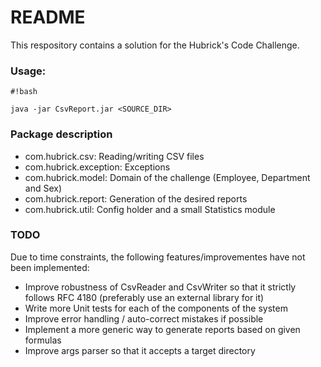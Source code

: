 # README #

This respository contains a solution for the Hubrick's Code Challenge.

### Usage: ###

```
#!bash

java -jar CsvReport.jar <SOURCE_DIR>
```

### Package description ###

* com.hubrick.csv: Reading/writing CSV files
* com.hubrick.exception: Exceptions
* com.hubrick.model: Domain of the challenge (Employee, Department and Sex)
* com.hubrick.report: Generation of the desired reports
* com.hubrick.util: Config holder and a small Statistics module

### TODO ###
Due to time constraints, the following features/improvementes have not been implemented:

* Improve robustness of CsvReader and CsvWriter so that it strictly follows RFC 4180 (preferably use an external library for it)
* Write more Unit tests for each of the components of the system
* Improve error handling / auto-correct mistakes if possible
* Implement a more generic way to generate reports based on given formulas
* Improve args parser so that it accepts a target directory